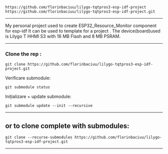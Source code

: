 ```
https://github.com/florinbaciuu/lilygo-tqtpros3-esp-idf-project
https://github.com/florinbaciuu/lilygo-tqtpros3-esp-idf-project.git
```

---

My personal project used to create ESP32_Resource_Monitor component for esp-idf
It can be used to template for a project .
The device(board)used is Lilygo T HHMI S3 with 16 MB Flash and 8 MB PSRAM.

---

### Clone the rep :
```
git clone https://github.com/florinbaciuu/lilygo-tqtpros3-esp-idf-project.git
```

Verificare submodule:
```
git submodule status
```

Inițializare + update submodule:
```
git submodule update --init --recursive
```

---

## or to clone complete with submodules:
```
git clone --recurse-submodules https://github.com/florinbaciuu/lilygo-tqtpros3-esp-idf-project.git
```

---

